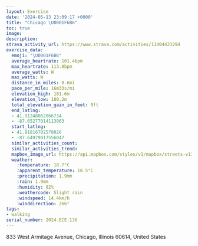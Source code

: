 ```yaml
---
layout: Exercise
date: '2024-05-13 23:09:17 +0000'
title: "Chicago \U0001F6B6"
toc: true
image:
description:
strava_activity_url: https://www.strava.com/activities/11404433294
exercise_data:
  emoji: "\U0001F6B6"
  average_heartrate: 101.4bpm
  max_heartrate: 113.0bpm
  average_watts: W
  max_watts: W
  distance_in_miles: 0.6mi
  pace_per_mile: 16m33s/mi
  elevation_high: 181.6m
  elevation_low: 180.2m
  total_elevation_gain_in_feet: 0ft
  end_latlng:
  - 41.91248062066734
  - -87.65277014113963
  start_latlng:
  - 41.91816782578826
  - -87.64979917556047
  similar_activities_count:
  similar_activities_trend:
  mapbox_image_url: https://api.mapbox.com/styles/v1/mapbox/streets-v11/static/path-5+787af2-1.0(ybz~Fbp~uODRDHJDP%40%7CSW),pin-s-s+e5b22e(-87.65202,41.91805),pin-s-f+89ae00(-87.65209,41.91449)/auto/800x800?access_token=pk.eyJ1Ijoiam9zaGJlY2ttYW4iLCJhIjoiY205eWR2aDd1MWZ6djJrbXc4a3M0bWZleiJ9.XiG9OWkNcZk2QzjJbxLB4A
  weather:
    :temperature: 18.7°C
    :apparent_temperature: 18.5°C
    :precipitation: 1.9mm
    :rain: 1.9mm
    :humidity: 82%
    :weathercode: Slight rain
    :windspeed: 14.4km/h
    :winddirection: 266°
tags:
- walking
serial_number: 2024.ECE.136
---
```

833 West Armitage Avenue, Chicago, Illinois 60614, United States
